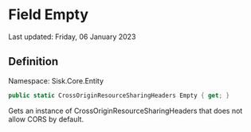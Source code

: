 # Field Empty
Last updated: Friday, 06 January 2023

## Definition
Namespace: Sisk.Core.Entity

```csharp
public static CrossOriginResourceSharingHeaders Empty { get; }
```

Gets an instance of CrossOriginResourceSharingHeaders that does not allow CORS by default.

